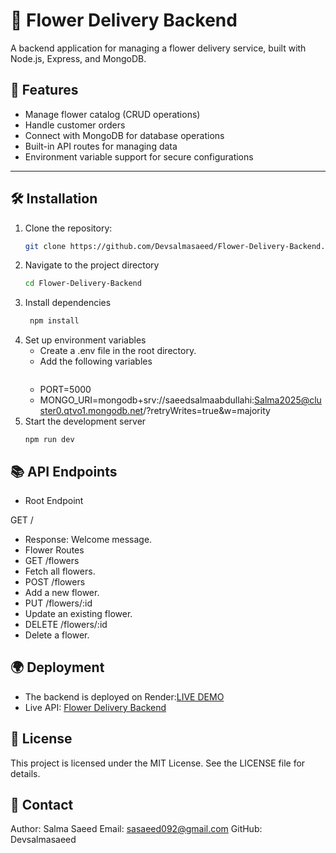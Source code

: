 
# 🌸 Flower Delivery Backend

A backend application for managing a flower delivery service, built with Node.js, Express, and MongoDB.

## 🚀 Features

- Manage flower catalog (CRUD operations)
- Handle customer orders
- Connect with MongoDB for database operations
- Built-in API routes for managing data
- Environment variable support for secure configurations

---

## 🛠️ Installation

1. Clone the repository:
   ```bash
   git clone https://github.com/Devsalmasaeed/Flower-Delivery-Backend.git

2. Navigate to the project directory
   ```bash
   cd Flower-Delivery-Backend
3. Install dependencies
   ```bash
    npm install
4. Set up environment variables
   -  Create a .env file in the root directory.
   -  Add the following variables
       ```bash
     - PORT=5000
     - MONGO_URI=mongodb+srv://saeedsalmaabdullahi:Salma2025@cluster0.qtvo1.mongodb.net/?retryWrites=true&w=majority
5. Start the development server
     ```bashm
     npm run dev

## 📚 API Endpoints

- Root Endpoint

GET /
- Response: Welcome message.
- Flower Routes
- GET /flowers
- Fetch all flowers.
- POST /flowers
- Add a new flower.
- PUT /flowers/:id
- Update an existing flower.
- DELETE /flowers/:id
- Delete a flower.

## 🌍 Deployment
- The backend is deployed on Render:[LIVE DEMO](https://flower-delivery-backend.onrender.com/)
- Live API: [Flower Delivery Backend](http://localhost:5000/api/flowers)


## 📜 License
This project is licensed under the MIT License. See the LICENSE file for details.

## 📧 Contact
Author: Salma Saeed
Email: sasaeed092@gmail.com
GitHub: Devsalmasaeed     


